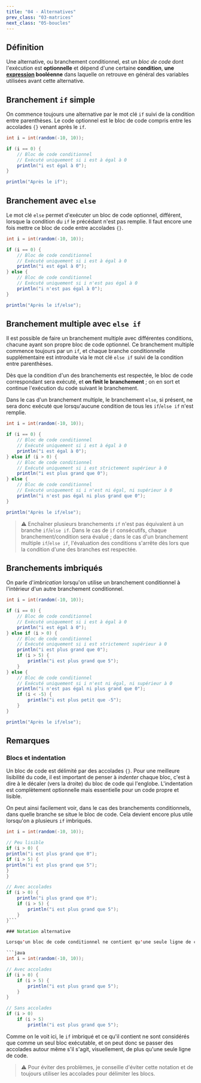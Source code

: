 ```yaml
---
title: "04 - Alternatives"
prev_class: "03-matrices"
next_class: "05-boucles"
---
```


## Définition

Une alternative, ou branchement conditionnel, est un *bloc de code* dont l'exécution est **optionnelle** et dépend d'une certaine **condition**, **une [expression](cours/02-expressions.md) booléenne** dans laquelle on retrouve en général des variables utilisées avant cette alternative.

## Branchement `if` simple

On commence toujours une alternative par le mot clé `if` suivi de la condition entre parenthèses. Le code optionnel est le bloc de code compris entre les accolades `{}` venant après le `if`.

```java
int i = int(random(-10, 10));

if (i == 0) {
	// Bloc de code conditionnel
	// Exécuté uniquement si i est à égal à 0
	println("i est égal à 0");
}

println("Après le if");
```

## Branchement avec `else`

Le mot clé `else` permet d'exécuter un bloc de code optionnel, différent, lorsque la condition du `if` le précédant n'est pas remplie. Il faut encore une fois mettre ce bloc de code entre accolades `{}`.

```java
int i = int(random(-10, 10));

if (i == 0) {
	// Bloc de code conditionnel
	// Exécuté uniquement si i est à égal à 0
	println("i est égal à 0");
} else {
	// Bloc de code conditionnel
	// Exécuté uniquement si i n'est pas égal à 0
	println("i n'est pas égal à 0");
}

println("Après le if/else");
```

## Branchement multiple avec `else if`

Il est possible de faire un branchement multiple avec différentes conditions, chacune ayant son propre bloc de code optionnel. Ce branchement multiple commence toujours par un `if`, et chaque branche conditionnelle supplémentaire est introduite via le mot clé `else if` suivi de la condition entre parenthèses.

Dès que la condition d'un des branchements est respectée, le bloc de code correspondant sera exécuté, et **on finit le branchement** ; on en sort et continue l'exécution du code suivant le branchement.

Dans le cas d'un branchement multiple, le branchement `else`, si présent, ne sera donc exécuté que lorsqu'aucune condition de tous les `if`/`else if` n'est remplie.

```java
int i = int(random(-10, 10));

if (i == 0) {
	// Bloc de code conditionnel
	// Exécuté uniquement si i est à égal à 0
	println("i est égal à 0");
} else if (i > 0) {
	// Bloc de code conditionnel
	// Exécuté uniquement si i est strictement supérieur à 0
	println("i est plus grand que 0");
} else {
	// Bloc de code conditionnel
	// Exécuté uniquement si i n'est ni égal, ni supérieur à 0
	println("i n'est pas égal ni plus grand que 0");
}

println("Après le if/else");
```

> ⚠️ Enchaîner plusieurs branchements `if` n'est pas équivalent à un branche `if`/`else if`.  Dans le cas de `if` consécutifs, chaque branchement/condition sera évalué ; dans le cas d'un branchement multiple `if`/`else if`, l'évaluation des conditions s'arrête dès lors que la condition d'une des branches est respectée.

## Branchements imbriqués
On parle d'*imbrication* lorsqu'on utilise un branchement conditionnel à l'intérieur d'un autre branchement conditionnel.

```java
int i = int(random(-10, 10));

if (i == 0) {
	// Bloc de code conditionnel
	// Exécuté uniquement si i est à égal à 0
	println("i est égal à 0");
} else if (i > 0) {
	// Bloc de code conditionnel
	// Exécuté uniquement si i est strictement supérieur à 0
	println("i est plus grand que 0");
	if (i > 5) {
		println("i est plus grand que 5");
	}
} else {
	// Bloc de code conditionnel
	// Exécuté uniquement si i n'est ni égal, ni supérieur à 0
	println("i n'est pas égal ni plus grand que 0");
	if (i < -5) {
		println("i est plus petit que -5");
	}
}

println("Après le if/else");
```

## Remarques

### Blocs et indentation
Un bloc de code est délimité par des accolades `{}`. Pour une meilleure lisibilité du code, il est important de penser à *indenter* chaque bloc, c'est à dire à le décaler (vers la droite) du bloc de code qui l'englobe. L'indentation est complètement optionnelle mais essentielle pour un code propre et lisible. 

On peut ainsi facilement voir, dans le cas des branchements conditionnels, dans quelle branche se situe le bloc de code. Cela devient encore plus utile lorsqu'on a plusieurs `if` imbriqués.

```java
int i = int(random(-10, 10));

// Peu lisible
if (i > 0) {
println("i est plus grand que 0");
if (i > 5) {
println("i est plus grand que 5");
}
}

// Avec accolades
if (i > 0) {
	println("i plus grand que 0");
	if (i > 5) {
		println("i est plus grand que 5");
	}
}```

### Notation alternative

Lorsqu'un bloc de code conditionnel ne contient qu'une seule ligne de code *exécutable*, on peut se passer des accolades `{}`. 

```java
int i = int(random(-10, 10));

// Avec accolades
if (i > 0) {
	if (i > 5) {
		println("i est plus grand que 5");
	}
}

// Sans accolades
if (i > 0)
	if (i > 5)
		println("i est plus grand que 5");
```

Comme on le voit ici, le `if` imbriqué et ce qu'il contient ne sont considérés que comme un seul bloc exécutable, et on peut donc se passer des accolades autour même s'il s'agit, visuellement, de plus qu'une seule ligne de code.

> ⚠️ Pour éviter des problèmes, je conseille d'éviter cette notation et de toujours utiliser les accolades pour délimiter les blocs.